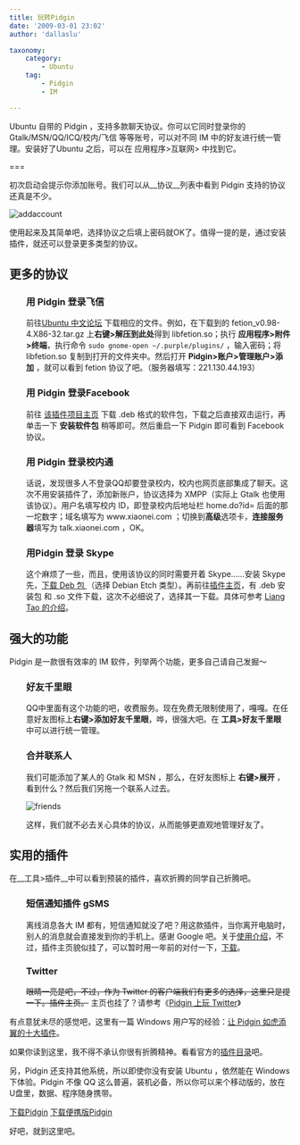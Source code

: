 ```yaml
---
title: 玩转Pidgin
date: '2009-03-01 23:02'
author: 'dallaslu'

taxonomy:
    category:
        - Ubuntu
    tag:
        - Pidgin
        - IM

---
```

Ubuntu 自带的 Pidgin ，支持多款聊天协议。你可以它同时登录你的 Gtalk/MSN/QQ/ICQ/校内/飞信 等等账号，可以对不同 IM 中的好友进行统一管理。安装好了Ubuntu 之后，可以在 应用程序&gt;互联网&gt; 中找到它。

===

初次启动会提示你添加账号。我们可以从__协议__列表中看到 Pidgin 支持的协议还真是不少。

<img alt="addaccount" class="alignnone wp-image-648" src="https://file.dallaslu.com/2009/03/addaccount.png"/>

使用起来及其简单吧，选择协议之后填上密码就OK了。值得一提的是，通过安装插件，就还可以登录更多类型的协议。

## 更多的协议

<h3 style="padding-left: 30px;">用 Pidgin 登录飞信</h3>

<p style="padding-left: 30px;">前往<a href="http://forum.ubuntu.org.cn/viewtopic.php?t=100260" target="_blank">Ubuntu 中文论坛</a> 下载相应的文件。例如，在下载到的 fetion_v0.98-4.X86-32.tar.gz 上<strong>右键&gt;解压到此处</strong>得到 libfetion.so；执行 <strong>应用程序&gt;附件&gt;终端</strong>，执行命令 <code>sudo gnome-open ~/.purple/plugins/</code> ，输入密码；将 libfetion.so 复制到打开的文件夹中。然后打开 <strong>Pidgin&gt;账户&gt;管理账户&gt;添加</strong> ，就可以看到 fetion 协议了吧。（服务器填写：221.130.44.193）</p>

<h3 style="padding-left: 30px;">用 Pidgin 登录Facebook</h3>

<p style="padding-left: 30px;">前往 <a href="http://code.google.com/p/pidgin-facebookchat/" target="_blank">该插件项目主页</a> 下载 .deb 格式的软件包，下载之后直接双击运行，再单击一下 <strong>安装软件包</strong> 稍等即可。然后重启一下 Pidgin 即可看到 Facebook 协议。</p>

<h3 style="padding-left: 30px;">用 Pidgin 登录校内通</h3>

<p style="padding-left: 30px;">话说，发现很多人不登录QQ却要登录校内，校内也网页底部集成了聊天。这次不用安装插件了，添加新账户，协议选择为 XMPP（实际上 Gtalk 也使用该协议）。用户名填写校内 ID，即登录校内后地址栏  home.do?id= 后面的那一坨数字；域名填写为 www.xiaonei.com ；切换到<strong>高级</strong>选项卡，<strong>连接服务器</strong>填写为 talk.xiaonei.com ，OK。</p>

<h3 style="padding-left: 30px;">用Pidgin 登录 Skype</h3>

<p style="padding-left: 30px;">这个麻烦了一些，而且，使用该协议的同时需要开着 Skype……安装 Skype 先，<a href="http://skype.tom.com/download/linux.html" target="_blank">下载 Deb 包 </a> （选择 Debian Etch 类型）。再前往<a href="http://eion.robbmob.com/" target="_blank">插件主页</a>，有 .deb 安装包 和 .so 文件下载，这次不必细说了，选择其一下载。具体可参考 <a href="http://www-user.tu-chemnitz.de/~tali/2007/11/30/skype-plugin-for-pidgin/" target="_blank">Liang Tao 的介绍</a>。</p>

## 强大的功能

Pidgin 是一款很有效率的 IM 软件，列举两个功能，更多自己请自己发掘～

<h3 style="padding-left: 30px;">好友千里眼</h3>

<p style="padding-left: 30px;">QQ中里面有这个功能的吧，收费服务。现在免费无限制使用了，嘎嘎。在任意好友图标上<strong>右键&gt;添加好友千里眼</strong>，哗，很强大吧。在 <strong>工具&gt;好友千里眼 </strong>中可以进行统一管理。</p>

<h3 style="padding-left: 30px;">合并联系人</h3>

<p style="padding-left: 30px;">我们可能添加了某人的 Gtalk 和 MSN ，那么，在好友图标上 <strong>右键&gt;展开</strong> ，看到什么？然后我们另拖一个联系人过去。</p>

<p style="padding-left: 30px;"><img alt="friends" class="alignnone wp-image-650" src="https://file.dallaslu.com/2009/03/friends.png"/></p>

<p style="padding-left: 30px;">这样，我们就不必去关心具体的协议，从而能够更直观地管理好友了。</p>

## 实用的插件

在__工具&gt;插件__中可以看到预装的插件，喜欢折腾的同学自己折腾吧。

<h3 style="padding-left: 30px;">短信通知插件 gSMS</h3>

<p style="padding-left: 30px;">离线消息各大 IM 都有，短信通知就没了吧？用这款插件，当你离开电脑时，别人的消息就会直接发到你的手机上。感谢 Google 吧。关于<a href="http://linuxtoy.org/archives/gsms-plugin-for-pidgin.html" target="_blank">使用介绍</a>，不过，插件主页貌似挂了，可以暂时用一年前的对付一下，<a href="https://dallas.lu/file/2009/03/gsms.so" target="_blank">下载</a>。</p>

<h3 style="padding-left: 30px;">Twitter</h3>

<p style="padding-left: 30px;"><span style="text-decoration: line-through;">眼睛一亮是吧，不过，作为 Twitter 的客户端我们有更多的选择，这里只是提一下。插件主页。</span> 主页也挂了？请参考《<a href="https://dallas.lu/be-a-twitter-on-pidgin/">Pidgin 上玩 Twitter</a>》</p>

有点意犹未尽的感觉吧，这里有一篇 Windows 用户写的经验：<a href="http://www.lirui.name/post/95.html" target="_blank">让 Pidgin 如虎添翼的十大插件</a>。

如果你读到这里，我不得不承认你很有折腾精神。看看官方的<a href="http://developer.pidgin.im/wiki/ThirdPartyPlugins" target="_blank">插件目录</a>吧。

另，Pidgin 还支持其他系统，所以即使你没有安装 Ubuntu ，依然能在 Windows 下体验。Pidgin 不像 QQ 这么普遍，装机必备，所以你可以来个移动版的，放在U盘里，数据、程序随身携带。

<div class="download">
<a href="http://pidgin.im/download/" target="_blank">下载Pidgin</a>
<a href="http://portableapps.com/apps/internet/pidgin_portable" target="_blank">下载便携版Pidgin</a>
</div>

好吧，就到这里吧。
